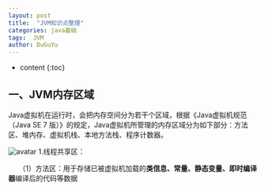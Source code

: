 ```yaml
---
layout: post
title:  "JVM知识点整理"
categories: java基础
tags:  JVM
author: DuGuYu
---
```


* content
{:toc}
## 一、JVM内存区域
  Java虚拟机在运行时，会把内存空间分为若干个区域，根据《Java虚拟机规范（Java SE 7 版）》的规定，Java虚拟机所管理的内存区域分为如下部分：方法区、堆内存、虚拟机栈、本地方法栈、程序计数器。
  
  
  
  
  ![avatar](https://img-blog.csdn.net/20180807233055376?watermark/2/text/aHR0cHM6Ly9ibG9nLmNzZG4ubmV0L2h1eXV5YW5nNjY4OA==/font/5a6L5L2T/fontsize/400/fill/I0JBQkFCMA==/dissolve/70)
1.线程共享区：

　　（1）方法区：用于存储已被虚拟机加载的**类信息、常量、静态变量、即时编译器**编译后的代码等数据
